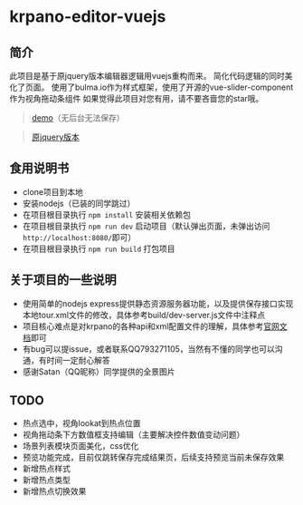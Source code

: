 # krpano-editor-vuejs

## 简介
此项目是基于原jquery版本编辑器逻辑用vuejs重构而来。
简化代码逻辑的同时美化了页面。
使用了bulma.io作为样式框架，使用了开源的vue-slider-component作为视角拖动条组件
如果觉得此项目对您有用，请不要吝啬您的star哦。

> [demo](https://xxweimei.github.io/krpano-vuejs.html)（无后台无法保存）

> [原jquery版本](https://github.com/xxweimei/krpano-editor-js)

## 食用说明书
+ clone项目到本地
+ 安装nodejs（已装的同学跳过）
+ 在项目根目录执行 `npm install` 安装相关依赖包
+ 在项目根目录执行 `npm run dev` 启动项目（默认弹出页面，未弹出访问`http://localhost:8080/`即可）
+ 在项目根目录执行 `npm run build` 打包项目
## 关于项目的一些说明
+ 使用简单的nodejs express提供静态资源服务器功能，以及提供保存接口实现本地tour.xml文件的修改，具体参考build/dev-server.js文件中注释点
+ 项目核心难点是对krpano的各种api和xml配置文件的理解，具体参考[官网文档](https://krpano.com/docu/)即可
+ 有bug可以提issue，或者联系QQ793271105，当然有不懂的同学也可以沟通，有时间一定耐心解答
+ 感谢Satan（QQ昵称）同学提供的全景图片
## TODO
+ 热点选中，视角lookat到热点位置
+ 视角拖动条下方数值框支持编辑（主要解决控件数值变动问题）
+ 场景列表模块页面美化，css优化
+ 预览功能完成，目前仅跳转保存完成结果页，后续支持预览当前未保存效果
+ 新增热点样式
+ 新增热点类型
+ 新增热点切换效果
